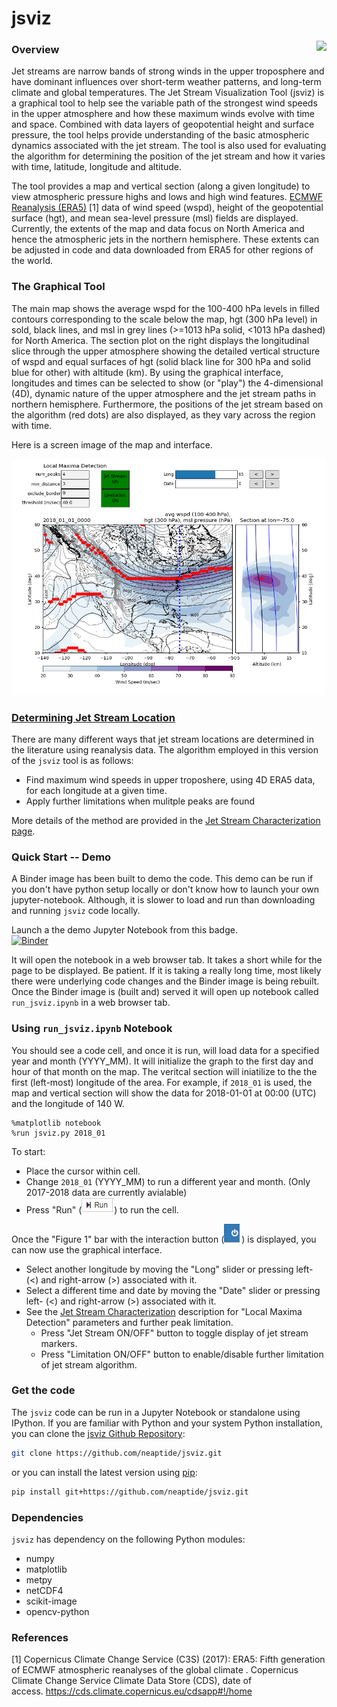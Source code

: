 # jsviz
<a href="https://mybinder.org/v2/gh/neaptide/jsviz/master?filepath=run_jsviz.ipynb"><img align="right" src="https://mybinder.org/badge_logo.svg"></a>
### Overview
Jet streams are narrow bands of strong winds in the upper troposphere and have dominant influences over short-term weather patterns, and long-term climate and global temperatures.  The Jet Stream Visualization Tool (jsviz) is a graphical tool to help see the variable path of the strongest wind speeds in the upper atmosphere and how these maximum winds evolve with time and space.  Combined with data layers of geopotential height and surface pressure, the tool helps provide understanding of the basic atmospheric dynamics associated with the jet stream.  The tool is also used for evaluating the algorithm for determining the position of the jet stream and how it varies with time, latitude, longitude and altitude. 
<!-- Comparing position and strength of the jet stream with ocean and atmosphere observations -->

The tool provides a map and vertical section (along a given longitude) to view atmospheric pressure highs and lows and high wind features.  [ECMWF Reanalysis (ERA5)](https://confluence.ecmwf.int/display/CKB/What+is+ERA5) [1] data of wind speed (wspd), height of the geopotential surface (hgt), and mean sea-level pressure (msl) fields are displayed.  Currently, the extents of the map and data focus on North America and hence the atmospheric jets in the northern hemisphere.  These extents can be adjusted in code and data downloaded from ERA5 for other regions of the world.

### The Graphical Tool

The main map shows the average wspd for the 100-400 hPa levels in filled contours corresponding to the scale below the map, hgt (300 hPa level) in sold, black lines, and msl in grey lines (>=1013 hPa solid, <1013 hPa dashed) for North America. The section plot on the right displays the longitudinal slice through the upper atmosphere showing the detailed vertical structure of wspd and equal surfaces of hgt (solid black line for 300 hPa and solid blue for other) with altitude (km). By using the graphical interface, longitudes and times can be selected to show (or "play") the 4-dimensional (4D), dynamic nature of the upper atmosphere and the jet stream paths in northern hemisphere. Furthermore, the positions of the jet stream based on the algorithm (red dots) are also displayed, as they vary across the region with time. 

Here is a screen image of the map and interface. 

![Image of jsviz window](https://github.com/neaptide/jsviz/blob/master/images/run_jsviz_ipynb.png)

### [Determining Jet Stream Location](https://github.com/neaptide/jsviz/blob/master/jsalgo.md)

There are many different ways that jet stream locations are determined in the literature using reanalysis data.  The algorithm employed in this version of the `jsviz` tool is as follows: 
- Find maximum wind speeds in upper troposhere, using 4D ERA5 data, for each longitude at a given time.
- Apply further limitations when mulitple peaks are found

More details of the method are provided in the [Jet Stream Characterization page](https://github.com/neaptide/jsviz/blob/master/jsalgo.md). 

### Quick Start -- Demo

A Binder image has been built to demo the code. This demo can be run if you don't have python setup locally or don't know how to launch your own jupyter-notebook.  Although, it is slower to load and run than downloading and running `jsviz` code locally. 

Launch a the demo Jupyter Notebook from this badge.  
[![Binder](https://mybinder.org/badge_logo.svg)](https://mybinder.org/v2/gh/neaptide/jsviz/master?filepath=run_jsviz.ipynb)

It will open the notebook in a web browser tab. It takes a short while for the page to be displayed.  Be patient.  If it is taking a really long time, most likely there were underlying code changes and the Binder image is being rebuilt. Once the Binder image is (built and) served it will open up notebook called `run_jsviz.ipynb` in a web browser tab. 

### Using `run_jsviz.ipynb` Notebook

You should see a code cell, and once it is run, will load data for a specified year and month (YYYY_MM).  It will initialize the graph to the first day and hour of that month on the map.  The veritcal section will iniatilize to the the first (left-most) longitude of the area.  For example, if `2018_01` is used, the map and vertical section will show the data for 2018-01-01 at 00:00 (UTC) and the longitude of 140 W.

```
%matplotlib notebook
%run jsviz.py 2018_01
```

To start:
- Place the cursor within cell.
- Change `2018_01` (YYYY_MM) to run a different year and month. (Only 2017-2018 data are currently avialable)
- Press "Run" (![run button](https://github.com/neaptide/jsviz/blob/master/images/run_button.png)) to run the cell.  

Once the "Figure 1" bar with the interaction button (![interaction_button](https://github.com/neaptide/jsviz/blob/master/images/interaction_button.png)) is displayed, you can now use the graphical interface. 
- Select another longitude by moving the "Long" slider or pressing left- (<) and right-arrow (>) associated with it.  
- Select a different time and date by moving the "Date" slider or pressing left- (<) and right-arrow (>) associated with it.
- See the [Jet Stream Characterization](https://github.com/neaptide/jsviz/blob/master/jsalgo.md) description for "Local Maxima Detection" parameters and further peak limitation.
  - Press "Jet Stream ON/OFF" button to toggle display of jet stream markers.
  - Press "Limitation ON/OFF" button to enable/disable further limitation of jet stream algorithm.

### Get the code 

The `jsviz` code can be run in a Jupyter Notebook or standalone using IPython.  If you are familiar with Python and your system Python installation, you can clone the [jsviz Github Repository](https://github.com/neaptide/jsviz): 

```bash
git clone https://github.com/neaptide/jsviz.git
```

or you can install the latest version using [pip](http://pypi.python.org/pypi/pip):

```bash
pip install git+https://github.com/neaptide/jsviz.git
```

### Dependencies

`jsviz` has dependency on the following Python modules:

  - numpy
  - matplotlib
  - metpy
  - netCDF4
  - scikit-image
  - opencv-python


### References

[1] Copernicus Climate Change Service (C3S) (2017): ERA5: Fifth generation of ECMWF atmospheric reanalyses of the global climate . Copernicus Climate Change Service Climate Data Store (CDS), date of access. https://cds.climate.copernicus.eu/cdsapp#!/home
